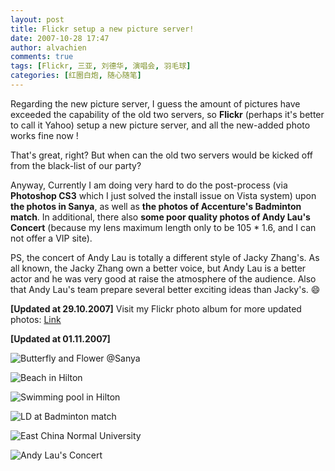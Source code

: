 ```yaml
---
layout: post
title: Flickr setup a new picture server!
date: 2007-10-28 17:47
author: alvachien
comments: true
tags: [Flickr, 三亚, 刘德华, 演唱会, 羽毛球]
categories: [红圈白炮, 随心随笔]
---
```


Regarding the new picture server, I guess the amount of pictures have exceeded the capability of the old two servers, so **Flickr** (perhaps it's better to call it Yahoo) setup a new picture server, and all the new-added photo works fine now !
 
That's great, right?
But when can the old two servers would be kicked off from the black-list of our party?
 
Anyway, Currently I am doing very hard to do the post-process (via **Photoshop CS3** which I just solved the install issue on Vista system) upon **the photos in Sanya**, as well as **the photos of Accenture's Badminton match**. In additional, there also **some poor quality photos of Andy Lau's Concert** (because my lens maximum length only to be 105 * 1.6, and I can not offer a VIP site).
 
PS, the concert of Andy Lau is totally a different style of Jacky Zhang's. As all known, the Jacky Zhang own a better voice, but Andy Lau is a better actor and he was very good at raise the atmosphere of the audience. Also that Andy Lau's team prepare several better exciting ideas than Jacky's. :smile:


**[Updated at 29.10.2007]**
Visit my Flickr photo album for more updated photos: [Link](https://www.flickr.com/photos/alvachien)



**[Updated at 01.11.2007]**

![Butterfly and Flower @Sanya](http://farm3.static.flickr.com/2074/1791826707_d32ef01abe_b.jpg)



![Beach in Hilton](http://farm3.static.flickr.com/2288/1792674998_20c5db43da_b.jpg)



![Swimming pool in Hilton](http://farm3.static.flickr.com/2241/1792673326_374d49c4ab_b.jpg)



![LD at Badminton match](http://farm3.static.flickr.com/2321/1793140490_ebab988d45_b.jpg)



![East China Normal University](http://farm3.static.flickr.com/2176/1803908416_b39a2e7cac_b.jpg)


![Andy Lau's Concert](http://farm3.static.flickr.com/2220/1804044318_dd4670664b_b.jpg)


